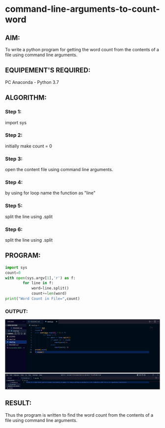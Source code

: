 # command-line-arguments-to-count-word
## AIM:
To write a python program for getting the word count from the contents of a file using command line arguments.
## EQUIPEMENT'S REQUIRED: 
PC
Anaconda - Python 3.7
## ALGORITHM: 
### Step 1:
import sys

### Step 2:
initially make count = 0

### Step 3:
open the content file using command line arguments.

### Step 4:
by using for loop name the function as "line"

### Step 5:
split the line using .split

### Step 6:
split the line using .split

## PROGRAM:
```python
import sys
count=0
with open(sys.argv[1],'r') as f:
        for line in f:
            word=line.split()
            count+=len(word)
print("Word Count in File=",count)         
```

### OUTPUT:
![output](./Screenshot%202023-01-27%20213257.png)
![output](./Screenshot%202023-01-27%20213220.png)
## RESULT:
Thus the program is written to find the word count from the contents of a file using command line arguments.
